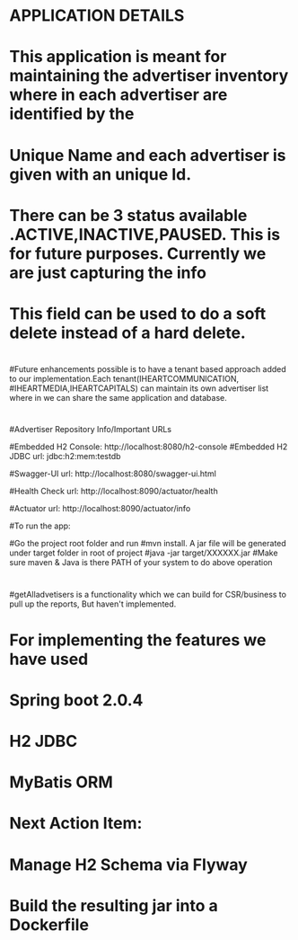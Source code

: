 
#    APPLICATION DETAILS
#				This application is meant for maintaining the advertiser inventory where in each advertiser are identified by the 
# Unique Name and each advertiser is given with an unique Id.
# There can be 3 status available .ACTIVE,INACTIVE,PAUSED. This is for future purposes. Currently we are just capturing the info
# This field can be used to do a soft delete instead of a hard delete.
#
#Future enhancements possible is to have a tenant based approach added to our implementation.Each tenant(IHEARTCOMMUNICATION,
#IHEARTMEDIA,IHEARTCAPITALS) can maintain its own advertiser list where in we can share the same application and database.
#  
#Advertiser Repository Info/Important URLs

#Embedded H2 Console: http://localhost:8080/h2-console
#Embedded H2 JDBC url: jdbc:h2:mem:testdb

#Swagger-UI url: http://localhost:8080/swagger-ui.html

#Health Check url: http://localhost:8090/actuator/health

#Actuator url: http://localhost:8090/actuator/info


#To run the app:

#Go the project root folder and run
#mvn install. A jar file will be generated under target folder in root of project
#java -jar target/XXXXXX.jar
#Make sure maven & Java is there PATH of your system to do above operation							
#
#getAlladvetisers is a functionality which we can build for CSR/business to pull up the reports, But haven't implemented.
#			
#         For implementing the features we have used 
#				Spring boot 2.0.4
#              H2 JDBC
#              MyBatis ORM
#				                
#
#            Next Action Item:
#				Manage H2 Schema via Flyway
#				Build the resulting jar into a Dockerfile